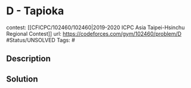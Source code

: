 # D - Tapioka

contest: [[CFICPC/102460/102460|2019-2020 ICPC Asia Taipei-Hsinchu Regional Contest]]
url: https://codeforces.com/gym/102460/problem/D
#Status/UNSOLVED
Tags: #

## Description

## Solution

